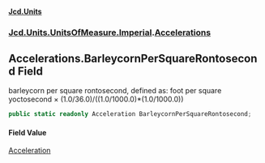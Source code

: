 #### [Jcd.Units](index.md 'index')
### [Jcd.Units.UnitsOfMeasure.Imperial](Jcd.Units.UnitsOfMeasure.Imperial.md 'Jcd.Units.UnitsOfMeasure.Imperial').[Accelerations](Accelerations.md 'Jcd.Units.UnitsOfMeasure.Imperial.Accelerations')

## Accelerations.BarleycornPerSquareRontosecond Field

barleycorn per square rontosecond, defined as: foot per square yoctosecond × (1.0/36.0)/((1.0/1000.0)*(1.0/1000.0))

```csharp
public static readonly Acceleration BarleycornPerSquareRontosecond;
```

#### Field Value
[Acceleration](Acceleration.md 'Jcd.Units.UnitTypes.Acceleration')